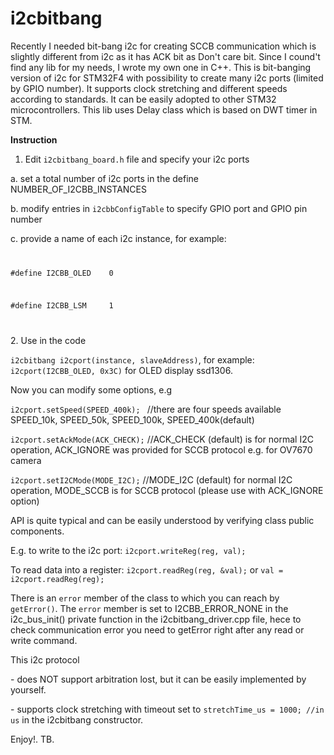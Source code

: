 # i2cbitbang
Recently I needed bit-bang i2c for creating SCCB communication which is slightly different from i2c as it has ACK bit as Don't care bit. Since I cound't find any lib for my needs, I wrote my own one in C++.
This is bit-banging version of i2c for STM32F4 with possibility to create many i2c ports (limited by GPIO number). It supports clock stretching and different speeds according to standards.
It can be easily adopted to other STM32 microcontrollers.
This lib uses Delay class which is based on DWT timer in STM.
<p><b>Instruction</b></P>

1. Edit <code>i2cbitbang_board.h</code> file and specify your i2c ports

<p>a. set a total number of i2c ports in the define NUMBER_OF_I2CBB_INSTANCES</p>
<p>b. modify entries in <code>i2cbbConfigTable</code> to specify GPIO port and GPIO pin number</p>
<p>c. provide a name of each i2c instance, for example:</p>
<code>
<p>#define I2CBB_OLED	 0</p>
<p>#define I2CBB_LSM	 1</p>
</code>

<p>2. Use in the code</p>
<p><code>i2cbitbang i2cport(instance, slaveAddress)</code>, for example: <code>i2cport(I2CBB_OLED, 0x3C)</code> for OLED display ssd1306.</p>
<p>Now you can modify some options, e.g</p>
<P><code>i2cport.setSpeed(SPEED_400k); </code> //there are four speeds available SPEED_10k, SPEED_50k, SPEED_100k, SPEED_400k(default)</P>
<P><code>i2cport.setAckMode(ACK_CHECK);</code> //ACK_CHECK (default) is for normal I2C operation, ACK_IGNORE was provided for SCCB protocol e.g. for OV7670 camera</P>
<P><code>i2cport.setI2CMode(MODE_I2C);</code>  //MODE_I2C (default) for normal I2C operation, MODE_SCCB is for SCCB protocol (please use with ACK_IGNORE option)</P>

<P>API is quite typical and can be easily understood by verifying class public components.</p>
<P>E.g. to write to the i2c port: <code>i2cport.writeReg(reg, val);</code></p>
<P>To read data into a register: <code>i2cport.readReg(reg, &val);</code> or <code>val = i2cport.readReg(reg);</code></p>

<P>There is an <code>error</code> member of the class to which you can reach by <code>getError()</code>. The <code>error</code> member 
is set to I2CBB_ERROR_NONE in the i2c_bus_init() private function in the i2cbitbang_driver.cpp file, hece to check communication error 
you need to getError right after any read or write command.</p>

<p>This i2c protocol 
<p>- does NOT support arbitration lost, but it can be easily implemented by yourself.</p>
<P>- supports clock stretching with timeout set to <code>stretchTime_us = 1000; //in us</code> in the i2cbitbang constructor.

Enjoy!.
TB.

